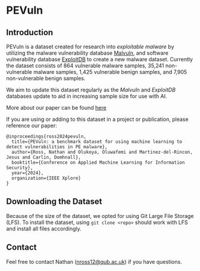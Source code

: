 # PEVuln

## Introduction
PEVuln is a dataset created for research into *exploitable malware* by utilizing the malware vulnerability database [Malvuln](https://www.malvuln.com/ "Malvuln - Malware security vulnerabilty research and exploits targeting malware, worms and viruses"), and software vulnerability database [ExploitDB](https://www.exploit-db.com/ "Exploit Database - Exploits for Penetration Testers, Researchers, and Ethical Hackers") to create a new malware dataset. Currently the dataset consists of 864 vulnerable malware samples, 35,241 non-vulnerable malware samples, 1,425 vulnerable benign samples, and 7,905 non-vulnerable benign samples.

We aim to update this dataset regularly as the *Malvuln* and *ExploitDB* databases update to aid in increasing sample size for use with AI. 

More about our paper can be found [here](https://pure.qub.ac.uk/en/publications/pevuln-a-benchmark-dataset-for-using-machine-learning-to-detect-v "PEVuln: a benchmark dataset for using machine learning to detect vulnerabilities in PE malware")

If you are using or adding to this dataset in a project or publication, please reference our paper:
```
@inproceedings{ross2024pevuln,
  title={PEVuln: a benchmark dataset for using machine learning to detect vulnerabilities in PE malware},
  author={Ross, Nathan and Olukoya, Oluwafemi and Martinez-del-Rincon, Jesus and Carlin, Domhnall},
  booktitle={Conference on Applied Machine Learning for Information Security},
  year={2024},
  organization={IEEE Xplore}
}
```

## Downloading the Dataset
Because of the size of the dataset, we opted for using Git Large File Storage (LFS). To install the dataset, using ```git clone <repo>``` should work with LFS and install all files accordingly. 

## Contact
Feel free to contact Nathan (nross12@qub.ac.uk) if you have questions.
